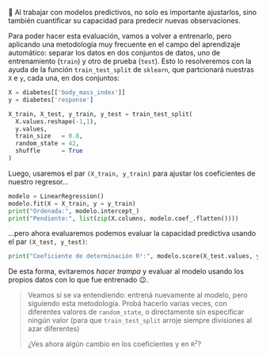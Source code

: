 🔮 Al trabajar con modelos predictivos, no solo es importante ajustarlos, sino también cuantificar su capacidad para predecir nuevas observaciones.

Para poder hacer esta evaluación, vamos a volver a entrenarlo, pero aplicando una metodología  muy frecuente en el campo del aprendizaje automático: separar los datos en dos conjuntos de datos, uno de entrenamiento (`train`) y otro de prueba (`test`). Esto lo resolveremos con la ayuda de la función `train_test_split` de `sklearn`, que partcionará nuestras `X` e `y`, cada una, en dos conjuntos: 

```python
X = diabetes[['body_mass_index']]
y = diabetes['response']

X_train, X_test, y_train, y_test = train_test_split(
  X.values.reshape(-1,1),
  y.values,
  train_size   = 0.8,
  random_state = 42,  
  shuffle      = True
)
```                                    

Luego, usaremos el par `(X_train, y_train)` para ajustar los coeficientes de nuestro regresor...

```python
modelo = LinearRegression()
modelo.fit(X = X_train, y = y_train)
print("Ordenada:", modelo.intercept_)
print("Pendiente:", list(zip(X.columns, modelo.coef_.flatten())))
```

...pero ahora evaluaremos podemos evaluar la capacidad predictiva usando el par `(X_test, y_test)`:

```python
print("Coeficiente de determinación R²:", modelo.score(X_test.values, y_test))
```

De esta forma, evitaremos _hacer trampa_ y evaluar al modelo usando los propios datos con lo que fue entrenado 😉.

> Veamos si se va entendiendo: entrená nuevamente al modelo, pero siguiendo esta metodología. Probá hacerlo varias veces, con diferentes valores de `random_state`, o directamente sin especificar ningún valor (para que `train_test_split` arroje siempre divisiones al azar diferentes)
>
> ¿Ves ahora algún cambio en los coeficientes y en <code>R<sup>2</sup></code>?

